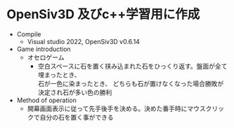  # OpenSiv3D 及びc++学習用に作成
- Compile
  - Visual studio 2022, OpenSiv3D v0.6.14
- Game introduction
  - オセロゲーム
    - 空白スペースに石を置く挟み込まれた石をひっくり返す。盤面が全て埋まったとき、  
       石が一色に染まったとき、
  どちらも石が置けなくなった場合勝敗が決定され石が多い色の勝利
- Method of operation
  - 開幕画面表示に従って先手後手を決める。決めた番手時にマウスクリックで自分の石を置く事ができる
